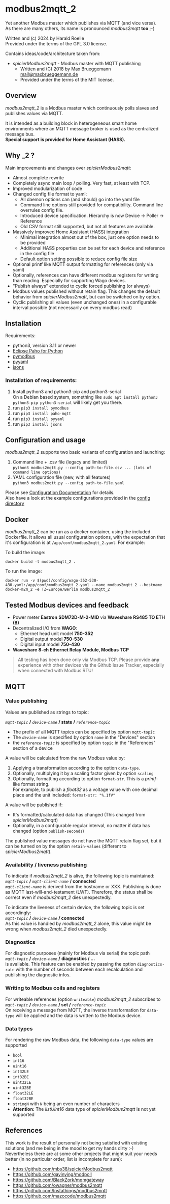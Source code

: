 # modbus2mqtt_2
Yet another Modbus master which publishes via MQTT (and vice versa).<br>
As there are many others, its name is pronounced *modbus2mqtt* **too** ;-)

Written and (c) 2024 by Harald Roelle</br>
Provided under the terms of the GPL 3.0 license.

Contains ideas/code/architecture taken from:
- *spicierModbus2mqtt* - Modbus master with MQTT publishing
  - Written and (C) 2018 by Max Brueggemann <mail@maxbrueggemann.de>
  - Provided under the terms of the MIT license.  

## Overview
*modbus2mqtt_2* is a Modbus master which continuously polls slaves and publishes values via MQTT.

It is intended as a building block in heterogeneous smart home environments where 
an MQTT message broker is used as the centralized message bus.<br>
**Special support is provided for Home Assistant (HASS).**

## Why _2 ?
Main improvements and changes over *spicierModbus2mqtt*:
- Almost complete rewrite
- Completely async main loop / polling. Very fast, at least with TCP.
- Improved modularization of code
- Changed config file format to yaml:
    - All daemon options can (and should) go into the yaml file
    - Command line options still provided for compatibility. Command line overrules config file.
    - Introduced device specification. Hierarchy is now Device -> Poller -> Reference
    - Old CSV format still supported, but not all features are available.
- Massively improved Home Assistant (HASS) integration
    - Minimal integration almost out of the box, just one option needs to be provided
    - Additional HASS properties can be set for each device and reference in the config file
    - Default option setting possible to reduce config file size
- Optional printf like MQTT output formatting for references (only via yaml)
- Optionally, references can have different modbus registers for writing than reading. Especially for supporting Wago devices.
- "Publish always" extended to cyclic forced publishing (or always)
- Modbus values published without retain flag. This changes the default behavior from *spicierModbus2mqtt*, but can be switched on by option.
- Cyclic publishing all values (even unchanged ones) in a configurable interval possible (not necessarily on every modbus read)

## Installation
Requirements:
- python3, version 3.11 or newer
- [Eclipse Paho for Python](http://www.eclipse.org/paho/clients/python/)
- [pymodbus](https://github.com/riptideio/pymodbus)
- [pyyaml](https://pyyaml.org/)
- [jsons](https://github.com/ramonhagenaars/jsons)

### Installation of requirements:
1. Install python3 and python3-pip and python3-serial<br>
  On a Debian based system, something like `sudo apt install python3 python3-pip python3-serial` will likely get you there.
1. run `pip3 install pymodbus`
1. run `pip3 install paho-mqtt`
1. run `pip3 install pyyaml`
1. run `pip3 install jsons`

## Configuration and usage

*modbus2mqtt_2* supports two basic variants of configuration and launching:

1. Command line + .csv file (legacy and limited)<br>
   `python3 modbus2mqtt.py --config path-to-file.csv ... (lots of command line options)`
2. YAML configuration file (new, with all features)<br>
   `python3 modbus2mqtt.py --config path-to-file.yaml`

Please see [Configuration Documentation](doc/config.md) for details.<br>
Also have a look at the example configurations provided in the [config directory](config)

## Docker
*modbus2mqtt_2* can be run as a docker container, using the included Dockerfile. It allows all usual configuration options, with the expectation that it's configuration is at `/app/conf/modbus2mqtt_2.yaml`. For example:

To build the image:

`docker build -t modbus2mqtt_2 .`

To run the image:

`docker run -v $(pwd)/config/wago-352-530-430.yaml:/app/conf/modbus2mqtt_2.yaml --name modbus2mqtt_2 --hostname docker-m2m_2 -e TZ=Europe/Berlin modbus2mqtt_2`


## Tested Modbus devices and feedback
- Power meter **Eastron** **SDM72D-M-2-MID** via **Waveshare** **RS485 TO ETH (B)**
- Decentralized I/O from **WAGO**:
  - Ethernet head unit model **750-352**
  - Digital output model **750-530**
  - Digital input model **750-430**
- **Waveshare** **8-ch Ethernet Relay Module, Modbus TCP**

> All testing has been done only via Modbus TCP. Please provide **any** experience with other devices via the Github Issue Tracker, especially when connected with Modbus RTU!

## MQTT

### Value publishing
Values are published as strings to topic:

*`mqtt-topic`* **/** *`device-name`* **/ state /** *`reference-topic`*<br>
- The prefix of all MQTT topics can be specified by option `mqtt-topic`
- The *`device-name`* is specified by option `name` in the "Devices" section
- the *`reference-topic`* is specified by option `topic` in the "References" section of a device

A value will be calculated from the raw Modbus value by:
  1. Applying a transformation according to the option `data-type`.
  2. Optionally, multiplying it by a scaling factor given by option `scaling`
  3. Optionally, formatting according to option `format-str`. This is a *printf*-like format string.<br>
     For example, to publish a *float32* as a voltage value with one decimal place and the unit included: `format-str: "%.1fV"`

A value will be published if:
  - It's formatted/calculated data has changed (This changed from *spicierModbus2mqtt*)
  - Optionally, in a configurable regular interval, no matter if data has changed (option `publish-seconds`)

The published value messages do not have the MQTT retain flag set, but it can be turned on by the option `retain-values` (different to *spicierModbus2mqtt*).

### Availability / liveness publishing

To indicate if *modbus2mqtt_2* is alive, the following topic is maintained:<br>
*`mqtt-topic`* **/** *`mqtt-client-name`* **/ connected**<br>
*`mqtt-client-name`* is derived from the hostname or XXX. Publishing is done as MQTT last-will-and-testament (LWT). Therefore, the status shall be correct even if *modbus2mqtt_2* dies unexpectedly.

To indicate the liveness of certain device, the following topic is set accordingly:<br>
*`mqtt-topic`* **/** *`device-name`* **/ connected**<br>
As this value is handled by *modbus2mqtt_2* alone, this value might be wrong when *modbus2mqtt_2* died unexpectedly.

### Diagnostics
For diagnostic purposes (mainly for Modbus via serial) the topic path <br>
*`mqtt-topic`* **/** *`device-name`* **/** **diagnostics / ...**<br>
is available. This feature can be enabled by passing the option `diagnostics-rate` with the number of seconds between each recalculation and publishing the diagnostic infos.

### Writing to Modbus coils and registers

For writeable references (option `writeable`) *modbus2mqtt_2* subscribes to <br>
*`mqtt-topic`* **/** *`device-name`* **/ set /** *`reference-topic`* <br>
On receiving a message from MQTT, the inverse transformation for `data-type` will be applied and the data is written to the Modbus device.

### Data types
For rendering the raw Modbus data, the following `data-type` values are supported
- `bool`
- `int16`
- `uint16`
- `int32LE`
- `int32BE`
- `uint32LE`
- `uint32BE`
- `float32LE`
- `float32BE`
- `stringN` with `N` being an even number of characters
- **Attention:** The *listUint16* data type of *spicierModbus2mqtt* is not yet supported

## References
This work is the result of personally not being satisfied with existing solutions (and me being in the mood to get my hands dirty :-)<br>
Nevertheless there are at some other projects that might suit your needs better (in no particular order, list is incomplete for sure):
- https://github.com/mbs38/spicierModbus2mqtt
- https://github.com/gavinying/modpoll
- https://github.com/BlackZork/mqmgateway
- https://github.com/owagner/modbus2mqtt
- https://github.com/Instathings/modbus2mqtt
- https://github.com/mazocode/modbus2mqtt
